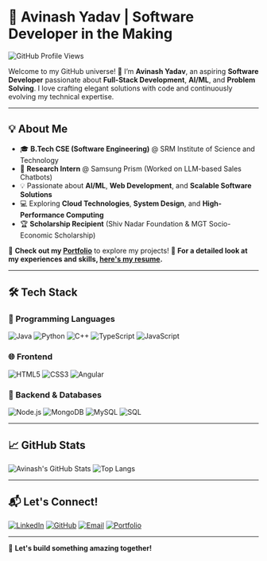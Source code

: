 
# 🚀 Avinash Yadav | Software Developer in the Making

![GitHub Profile Views](https://komarev.com/ghpvc/?username=avinashyadavofficial&color=brightgreen)

Welcome to my GitHub universe! 🌌 I’m **Avinash Yadav**, an aspiring **Software Developer** passionate about **Full-Stack Development**, **AI/ML**, and **Problem Solving**. I love crafting elegant solutions with code and continuously evolving my technical expertise. 

---

## 💡 About Me

- 🎓 **B.Tech CSE (Software Engineering)** @ SRM Institute of Science and Technology
- 🏅 **Research Intern** @ Samsung Prism (Worked on LLM-based Sales Chatbots)
- 💡 Passionate about **AI/ML**, **Web Development**, and **Scalable Software Solutions**
- 💻 Exploring **Cloud Technologies**, **System Design**, and **High-Performance Computing**
- 🏆 **Scholarship Recipient** (Shiv Nadar Foundation & MGT Socio-Economic Scholarship)

📌 **Check out my [Portfolio](https://avinashyadavofficial.vercel.app/)** to explore my projects!
📌 **For a detailed look at my experiences and skills, [here's my resume](https://drive.google.com/file/d/1BY-e3Q9zob1a2hA2l4gbvhi84ZVraUyN/view?usp=sharing).**

---

## 🛠 Tech Stack

### 🚀 Programming Languages
![Java](https://img.shields.io/badge/Java-ED8B00?style=for-the-badge&logo=java&logoColor=white)
![Python](https://img.shields.io/badge/Python-3776AB?style=for-the-badge&logo=python&logoColor=white)
![C++](https://img.shields.io/badge/C++-00599C?style=for-the-badge&logo=c%2B%2B&logoColor=white)
![TypeScript](https://img.shields.io/badge/TypeScript-007ACC?style=for-the-badge&logo=typescript&logoColor=white)
![JavaScript](https://img.shields.io/badge/JavaScript-F7DF1E?style=for-the-badge&logo=javascript&logoColor=black)

### 🌐 Frontend
![HTML5](https://img.shields.io/badge/HTML5-E34F26?style=for-the-badge&logo=html5&logoColor=white)
![CSS3](https://img.shields.io/badge/CSS3-1572B6?style=for-the-badge&logo=css3&logoColor=white)
![Angular](https://img.shields.io/badge/Angular-DD0031?style=for-the-badge&logo=angular&logoColor=white)

### 🔧 Backend & Databases
![Node.js](https://img.shields.io/badge/Node.js-43853D?style=for-the-badge&logo=node.js&logoColor=white)
![MongoDB](https://img.shields.io/badge/MongoDB-4EA94B?style=for-the-badge&logo=mongodb&logoColor=white)
![MySQL](https://img.shields.io/badge/MySQL-005C84?style=for-the-badge&logo=mysql&logoColor=white)
![SQL](https://img.shields.io/badge/SQL-4479A1?style=for-the-badge&logo=postgresql&logoColor=white)

---

## 📈 GitHub Stats

![Avinash's GitHub Stats](https://github-readme-stats.vercel.app/api?username=avinashyadavofficial&show_icons=true&theme=radical)
![Top Langs](https://github-readme-stats.vercel.app/api/top-langs/?username=avinashyadavofficial&layout=compact&theme=radical)

---

## 📬 Let's Connect!

[![LinkedIn](https://img.shields.io/badge/LinkedIn-0077B5?style=for-the-badge&logo=linkedin&logoColor=white)](https://www.linkedin.com/in/avinashyadav03/)
[![GitHub](https://img.shields.io/badge/GitHub-181717?style=for-the-badge&logo=github)](https://github.com/avinashyadavofficial)
[![Email](https://img.shields.io/badge/Email-D14836?style=for-the-badge&logo=gmail&logoColor=white)](mailto:ar5840@srmist.edu.in)
[![Portfolio](https://img.shields.io/badge/Portfolio-FF6F61?style=for-the-badge&logo=portfolio&logoColor=white)](https://avinashyadavofficial.github.io/portfolio/)

---

🚀 **Let's build something amazing together!**


